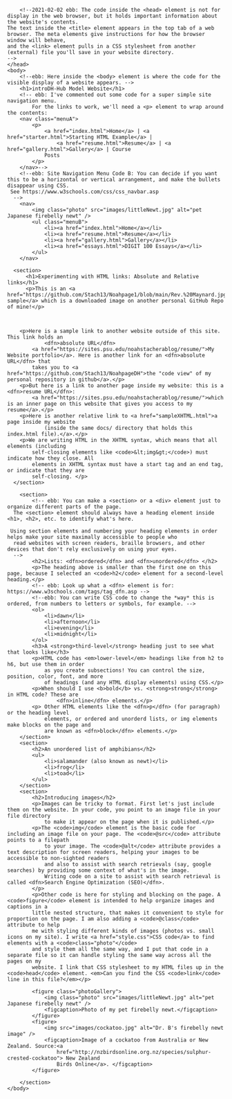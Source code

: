 <!DOCTYPE html>
<html xmlns="http://www.w3.org/1999/xhtml">
    <head>
        <title>My Portfolio</title>
        <meta charset="UTF-8" />
        <meta name="viewport" content="width=device-width, initial-scale=1.0" />
        <link rel="stylesheet" type="text/css" href="style.css" />

        <!--2021-02-02 ebb: The code inside the <head> element is not for display in the web browser, but it holds important information about the website's contents.
    The text inside the <title> element appears in the top tab of a web browser. The meta elements give instructions for how the browser window will behave, 
    and the <link> element pulls in a CSS stylesheet from another (external) file you'll save in your website directory. 
    -->
    </head>
    <body>
        <!--ebb: Here inside the <body> element is where the code for the visible display of a website appears. -->
        <h1>introDH-Hub Model Website</h1>
        <!-- ebb: I've commented out some code for a super simple site navigation menu. 
            For the links to work, we'll need a <p> element to wrap around the contents:
        <nav class="menuA">
            <p>
                <a href="index.html">Home</a> | <a href="starter.html">Starting HTML Example</a> |
                    <a href="resume.html">Resume</a> | <a href="gallery.html">Gallery</a> | Course
                Posts 
            </p>
        </nav>-->
        <!--ebb: Site Navigation Menu Code B: You can decide if you want this to be a horizontal or vertical arrangement, and make the bullets disappear using CSS.
     See https://www.w3schools.com/css/css_navbar.asp
      -->
        <nav>
            <img class="photo" src="images/littleNewt.jpg" alt="pet Japanese firebelly newt" />
            <ul class="menuB">
                <li><a href="index.html">Home</a></li>
                <li><a href="resume.html">Resume</a></li>
                <li><a href="gallery.html">Gallery</a></li>
                <li><a href="essays.html">DIGIT 100 Essays</a></li>
            </ul>
        </nav>
        
      <section>  
          <h1>Experimenting with HTML links: Absolute and Relative links</h1>
          <p>This is an <a href="https://github.com/Stach13/Noahpage1/blob/main/Rev.%20Maynard.jpg">image sample</a> which is a downloaded image on another personal GitHub Repo of mine!</p>
      
      
      
        <p>Here is a sample link to another website outside of this site. This link holds an
                <dfn>absolute URL</dfn>
            <a href="https://sites.psu.edu/noahstacherablog/resume/">My Website portfolio</a>. Here is another link for an <dfn>absolute URL</dfn> that 
            takes you to <a href="https://github.com/Stach13/NoahpageDH">the "code view" of my personal repository in github</a>.</p>
        <p>But here is a link to another page inside my website: this is a <dfn>resume URL</dfn>:
            <a href="https://sites.psu.edu/noahstacherablog/resume/">which is an inner page on this website that gives you access to my resume</a>.</p>
        <p>Here is another relative link to <a href="sampleXHTML.html">a page inside my website
                (inside the same docs/ directory that holds this index.html file).</a>.</p>
        <p>We are writing HTML in the XHTML syntax, which means that all elements (including
            self-closing elements like <code>&lt;img&gt;</code>) must indicate how they close. All
            elements in XHTML syntax must have a start tag and an end tag, or indicate that they are
            self-closing. </p>
      </section>
        
        <section>
            <!-- ebb: You can make a <section> or a <div> element just to organize different parts of the page.
      The <section> element should always have a heading element inside <h1>, <h2>, etc. to identify what's here.
     
     Using section elements and numbering your heading elements in order helps make your site maximally accessible to people who 
      read websites with screen readers, braille browsers, and other devices that don't rely exclusively on using your eyes.
      -->
            <h2>Lists: <dfn>ordered</dfn> and <dfn>unordered</dfn> </h2>
            <p>The heading above is smaller than the first one on this page, because I selected an <code>h2</code> element for a second-level heading.</p>
            <!-- ebb: Look up what a <dfn> element is for: https://www.w3schools.com/tags/tag_dfn.asp -->
            <!--ebb: You can write CSS code to change the *way* this is ordered, from numbers to letters or symbols, for example. -->
            <ol>
                <li>dawn</li>
                <li>afternoon</li>
                <li>evening</li>
                <li>midnight</li>
            </ol>
            <h3>A <strong>third-level</strong> heading just to see what that looks like</h3>
            <p>HTML code has <em>lower-level</em> headings like from h2 to h6, but use them in order
                as you create subsections! You can control the size, position, color, font, and more
                of headings (and any HTML display elements) using CSS.</p>
            <p>When should I use <b>bold</b> vs. <strong>strong</strong> in HTML code? These are
                    <dfn>inline</dfn> elements.</p>
            <p> Other HTML elements like the <dfn>p</dfn> (for paragraph) or the heading level
                elements, or ordered and unorderd lists, or img elements make blocks on the page and
                are known as <dfn>block</dfn> elements.</p>
        </section>
        <section>
            <h2>An unordered list of amphibians</h2>
            <ul>
                <li>salamander (also known as newt)</li>
                <li>frog</li>
                <li>toad</li>
            </ul>
        </section>
        <section>
            <h2>Introducing images</h2>
            <p>Images can be tricky to format. First let's just include them on the website. In your code, you point to an image file in your file directory
                to make it appear on the page when it is published.</p>
            <p>The <code>img</code> element is the basic code for including an image file on your page. The <code>@src</code> attribute points to a filepath
                to your image. The <code>@alt</code> attribute provides a text description for screen readers, helping your images to be accessible to non-sighted readers
                and also to assist with search retrievals (say, google searches) by providing some context of what's in the image. 
                Writing code on a site to assist with search retrieval is called <dfn>Search Engine Optimization (SEO)</dfn>.
            </p>
            <p>Other code is here for styling and blocking on the page. A <code>figure</code> element is intended to help organize images and captions in a 
            little nested structure, that makes it convenient to style for proportion on the page. I am also adding a <code>@class</code> attribute to help
            me with styling different kinds of images (photos vs. small icons on my site). I write <a href="style.css">CSS code</a> to find elements with a <code>class="photo"</code>
            and style them all the same way, and I put that code in a separate file so it can handle styling the same way across all the pages on my
            website. I link that CSS stylesheet to my HTML files up in the <code>head</code> element. <em>Can you find the CSS <code>link</code> line in this file?</em></p>
            
            <figure class="photoGallery">
                <img class="photo" src="images/littleNewt.jpg" alt="pet Japanese firebelly newt" />
                <figcaption>Photo of my pet firebelly newt.</figcaption>
            </figure>
            <figure>
                <img src="images/cockatoo.jpg" alt="Dr. B's firebelly newt image" />
                <figcaption>Image of a cockatoo from Australia or New Zealand. Source:<a
                    href="http://nzbirdsonline.org.nz/species/sulphur-crested-cockatoo"> New Zealand
                    Birds Online</a>. </figcaption>
            </figure>
               
        </section>
    </body>
</html>
